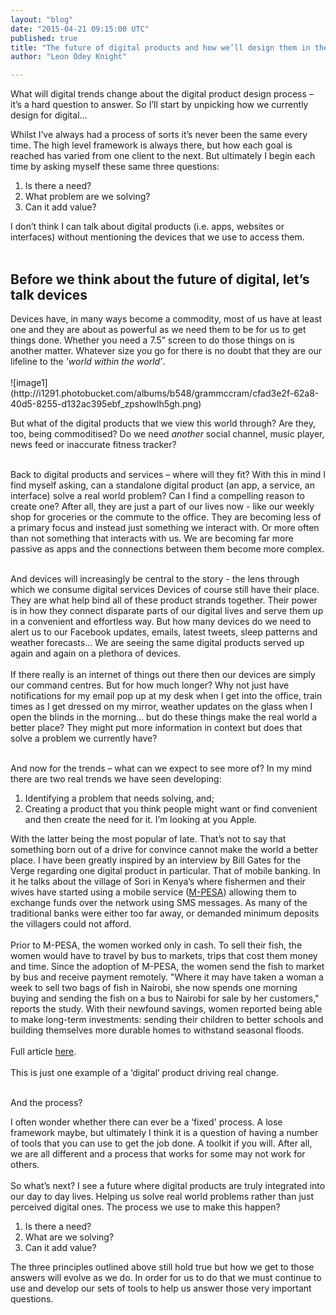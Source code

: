 ```yaml
---
layout: "blog"
date: "2015-04-21 09:15:00 UTC"
published: true
title: "The future of digital products and how we’ll design them in the future"
author: "Leon Odey Knight"

---
```


What will digital trends change about the digital product design process – it’s a hard question to answer. So I’ll start by unpicking how we currently design for digital…<br/>

Whilst I’ve always had a process of sorts it’s never been the same every time. The high level framework is always there, but how each goal is reached has varied from one client to the next. But ultimately I begin each time by asking myself these same three questions:<br/>

1. Is there a need?
2. What problem are we solving?
3. Can it add value?

I don’t think I can talk about digital products (i.e. apps, websites or interfaces) without mentioning the devices that we use to access them.<br/>
<br/>

<h2 "View public profile"">Before we think about the future of digital, let’s talk devices</h2>
Devices have, in many ways become a commodity, most of us have at least one and they are about as powerful as we need them to be for us to get things done. Whether you need a 7.5” screen to do those things on is another matter. Whatever size you go for there is no doubt that they are our lifeline to the <i>'world within the world’</i>.<br/>
<br/>
![image1](http://i1291.photobucket.com/albums/b548/grammccram/cfad3e2f-62a8-40d5-8255-d132ac395ebf_zpshowlh5gh.png)<br/>

But what of the digital products that we view this world through? Are they, too, being commoditised? Do we need <i>another</i> social channel, music player, news feed or inaccurate fitness tracker?<br/>
<br/>

Back to digital products and services – where will they fit?
With this in mind I find myself asking, can a standalone digital product (an app, a service, an interface) solve a real world problem? Can I find a compelling reason to create one? After all, they are just a part of our lives now - like our weekly shop for groceries or the commute to the office. They are becoming less of a primary focus and instead just something we interact with. Or more often than not something that interacts with us. We are becoming far more passive as apps and the connections between them become more complex.<br/>

<br/>
And devices will increasingly be central to the story - the lens through which we consume digital services
Devices of course still have their place. They are what help bind all of these product strands together. Their power is in how they connect disparate parts of our digital lives and serve them up in a convenient and effortless way. But how many devices do we need to alert us to our Facebook updates, emails, latest tweets, sleep patterns and weather forecasts… We are seeing the same digital products served up again and again on a plethora of devices.<br/>
<br/>
If there really is an internet of things out there then our devices are simply our command centres. But for how much longer? Why not just have notifications for my email pop up at my desk when I get into the office, train times as I get dressed on my mirror, weather updates on the glass when I open the blinds in the morning… but do these things make the real world a better place? They might put more information in context but does that solve a problem we currently have?<br/>
<br/>

And now for the trends – what can we expect to see more of?
In my mind there are two real trends we have seen developing:<br/>


1. Identifying a problem that needs solving, and;
2. Creating a product that you think people might want or find convenient and then create the need for it. I’m looking at you Apple.

With the latter being the most popular of late. That’s not to say that something born out of a drive for convince cannot make the world a better place. I have been greatly inspired by an interview by Bill Gates for the Verge regarding one digital product in particular. That of mobile banking. In it he talks about the village of Sori in Kenya’s where fishermen and their wives have started using a mobile service ([M-PESA](https://www.mpesa.in/portal/customer/AboutMpesa.jsp)) allowing them to exchange funds over the network using SMS messages.  As many of the traditional banks were either too far away, or demanded minimum deposits the villagers could not afford.<br/>
<br/>
Prior to M-PESA, the women worked only in cash. To sell their fish, the women would have to travel by bus to markets, trips that cost them money and time. Since the adoption of M-PESA, the women send the fish to market by bus and receive payment remotely. "Where it may have taken a woman a week to sell two bags of fish in Nairobi, she now spends one morning buying and sending the fish on a bus to Nairobi for sale by her customers," reports the study. With their newfound savings, women reported being able to make long-term investments: sending their children to better schools and building themselves more durable homes to withstand seasonal floods.<br/>
<br/>
Full article [here](http://www.theverge.com/2015/2/4/7966043/bill-gates-future-of-banking-and-mobile-money).<br/>
<br/>
This is just one example of a ‘digital’ product driving real change.<br/>
<br/>

And the process?

I often wonder whether there can ever be a ‘fixed' process. A lose framework maybe, but ultimately I think it is a question of having a number of tools that you can use to get the job done. A toolkit if you will. After all, we are all different and a process that works for some may not work for others.<br/>
<br/>
So what’s next? I see a future where digital products are truly integrated into our day to day lives. Helping us solve real world problems rather than just perceived digital ones. The process we use to make this happen?<br/>

1. Is there a need?
2. What are we solving?
3. Can it add value?

The three principles outlined above still hold true but how we get to those answers will evolve as we do. In order for us to do that we must continue to use and develop our sets of tools to help us answer those very important questions.
